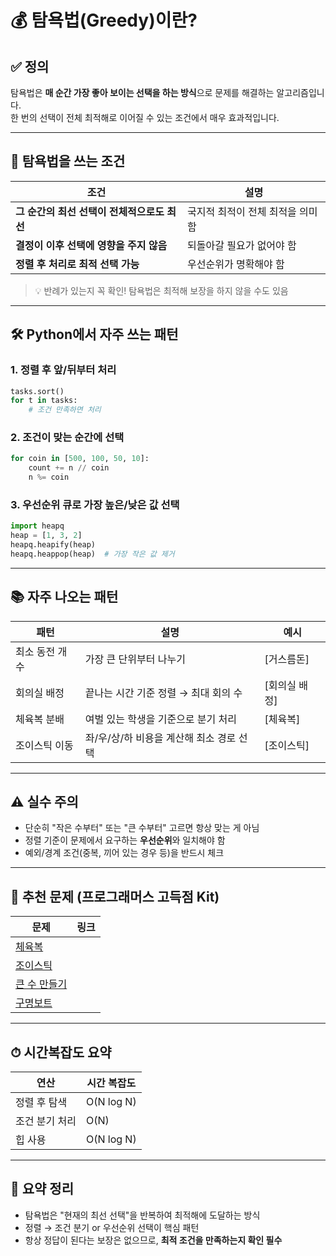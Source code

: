 
# 💰 탐욕법(Greedy)이란?

## ✅ 정의
탐욕법은 **매 순간 가장 좋아 보이는 선택을 하는 방식**으로 문제를 해결하는 알고리즘입니다.  
한 번의 선택이 전체 최적해로 이어질 수 있는 조건에서 매우 효과적입니다.

---

## 🧠 탐욕법을 쓰는 조건

| 조건 | 설명 |
|------|------|
| **그 순간의 최선 선택이 전체적으로도 최선** | 국지적 최적이 전체 최적을 의미함 |
| **결정이 이후 선택에 영향을 주지 않음** | 되돌아갈 필요가 없어야 함 |
| **정렬 후 처리로 최적 선택 가능** | 우선순위가 명확해야 함

> 💡 반례가 있는지 꼭 확인! 탐욕법은 최적해 보장을 하지 않을 수도 있음

---

## 🛠 Python에서 자주 쓰는 패턴

### 1. 정렬 후 앞/뒤부터 처리
```python
tasks.sort()
for t in tasks:
    # 조건 만족하면 처리
```

### 2. 조건이 맞는 순간에 선택
```python
for coin in [500, 100, 50, 10]:
    count += n // coin
    n %= coin
```

### 3. 우선순위 큐로 가장 높은/낮은 값 선택
```python
import heapq
heap = [1, 3, 2]
heapq.heapify(heap)
heapq.heappop(heap)  # 가장 작은 값 제거
```

---

## 📚 자주 나오는 패턴

| 패턴 | 설명 | 예시 |
|------|------|------|
| 최소 동전 개수 | 가장 큰 단위부터 나누기 | [거스름돈] |
| 회의실 배정 | 끝나는 시간 기준 정렬 → 최대 회의 수 | [회의실 배정] |
| 체육복 분배 | 여벌 있는 학생을 기준으로 분기 처리 | [체육복] |
| 조이스틱 이동 | 좌/우/상/하 비용을 계산해 최소 경로 선택 | [조이스틱] |

---

## ⚠️ 실수 주의

- 단순히 "작은 수부터" 또는 "큰 수부터" 고르면 항상 맞는 게 아님
- 정렬 기준이 문제에서 요구하는 **우선순위**와 일치해야 함
- 예외/경계 조건(중복, 끼어 있는 경우 등)을 반드시 체크

---

## 📌 추천 문제 (프로그래머스 고득점 Kit)

| 문제 | 링크 |
|------|------|
| [체육복](https://school.programmers.co.kr/learn/courses/30/lessons/42862) |
| [조이스틱](https://school.programmers.co.kr/learn/courses/30/lessons/42860) |
| [큰 수 만들기](https://school.programmers.co.kr/learn/courses/30/lessons/42883) |
| [구명보트](https://school.programmers.co.kr/learn/courses/30/lessons/42885) |

---

## ⏱ 시간복잡도 요약

| 연산 | 시간 복잡도 |
|------|---------------|
| 정렬 후 탐색 | O(N log N) |
| 조건 분기 처리 | O(N) |
| 힙 사용 | O(N log N)

---

## 🧭 요약 정리

- 탐욕법은 "현재의 최선 선택"을 반복하여 최적해에 도달하는 방식
- 정렬 → 조건 분기 or 우선순위 선택이 핵심 패턴
- 항상 정답이 된다는 보장은 없으므로, **최적 조건을 만족하는지 확인 필수**
